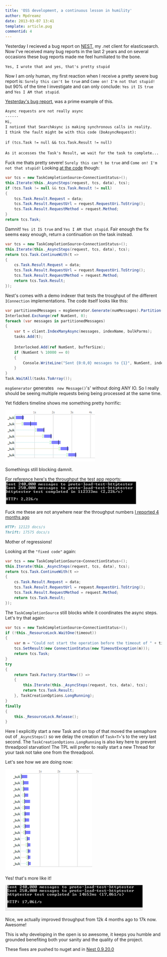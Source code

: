 ```yaml
---
title: 'OSS development, a continuous lesson in humility'
author: Mpdreamz
date: 2013-03-07 13:41
template: article.pug
commentid: 4
---
```


Yesterday I recieved a bug report on [NEST](https://github.com/Mpdreamz/NEST), my .net client for elasticsearch. Now I've received many bug reports in the last 2 years and on several occasions these bug reports made me feel humiliated to the bone.

`Yes, I wrote that and yes, that's pretty stupid` 

Now I am only human, my first reaction when I receive a pretty severe bug report is: `Surely this can't be true` and `Come on! I'm not that stupid!` but 90% of the time I investigate and can only conclude: `Yes it IS true` and `Yes I AM that stupid`.

[Yesterday's bug report](https://github.com/Mpdreamz/NEST/issues/189), was a prime example of this.

```markdown
Async requests are not really async
------
Hi,
I noticed that SearchAsync is making synchronous calls in reality.
I think the fault might be with this code (DoAsyncRequest):

if (tcs.Task != null && tcs.Task.Result != null)

As it accesses the Task's Result, we wait for the task to complete...
```

Fuck me thats pretty severe! `Surely this can't be true` and `Come on! I'm not that stupid!` Looking [at the code](https://github.com/Mpdreamz/NEST/blob/9aed4e2e90087d2ffb398dc18b68159190f951f3/src/Nest/Domain/Connection/Connection.cs#L156-L167) though:

```cs
var tcs = new TaskCompletionSource<ConnectionStatus>();
this.Iterate(this._AsyncSteps(request, tcs, data), tcs);
if (tcs.Task != null && tcs.Task.Result != null)
{
    tcs.Task.Result.Request = data;
    tcs.Task.Result.RequestUrl = request.RequestUri.ToString();
    tcs.Task.Result.RequestMethod = request.Method;
}
return tcs.Task;
```

Damnit! `Yes it IS true` and `Yes I AM that stupid`. Fair enough the fix seems easy enough, return a continuation on the task instead.

```cs
var tcs = new TaskCompletionSource<ConnectionStatus>();
this.Iterate(this._AsyncSteps(request, tcs, data), tcs);
return tcs.Task.ContinueWith(t =>
{
    cs.Task.Result.Request = data;
    tcs.Task.Result.RequestUrl = request.RequestUri.ToString();
    tcs.Task.Result.RequestMethod = request.Method;
    return tcs.Task.Result;
});
```

Nest's comes with a demo indexer that tests the troughput of the different `IConnection` implementations. The code itself looks like this:

```cs
var partitionedMessages = msgGenerator.Generate(numMessages).Partition(bufferSize);
Interlocked.Exchange(ref NumSent, 0);
foreach (var messages in partitionedMessages)
{
    var t = client.IndexManyAsync(messages, indexName, bulkParms);
    tasks.Add(t);

    Interlocked.Add(ref NumSent, bufferSize);
    if (NumSent % 10000 == 0)
    {
        Console.WriteLine("Sent {0:0,0} messages to {1}", NumSent, indexName);
    }
}
Task.WaitAll(tasks.ToArray());
```

`msgGenerator` generates ` new Message()`'s' without doing ANY IO. So I really should be seeing multiple requests being being processed at the same time.

Yet fiddlers timeline shows me something pretty horrific:

![fiddler timeline first run](fiddlertimelinefirstrun.PNG)

Somethings still blocking damnit.

For reference here's the throughput the test app reports:
![consoleoutputfirstrun](consoleoutputfirstrun.PNG)

Fuck me these are not anywhere near the throughput numbers [I reported 4 months ago](https://github.com/Mpdreamz/NEST/pull/112#issuecomment-10266029)

```markdown
HTTP: 12123 docs/s
Thrift: 17575 docs/s
```
Mother of regressions!

Looking at the `"fixed code"` again:

```cs
var tcs = new TaskCompletionSource<ConnectionStatus>();
this.Iterate(this._AsyncSteps(request, tcs, data), tcs);
return tcs.Task.ContinueWith(t =>
{
    cs.Task.Result.Request = data;
    tcs.Task.Result.RequestUrl = request.RequestUri.ToString();
    tcs.Task.Result.RequestMethod = request.Method;
    return tcs.Task.Result;
});
```

The `TaskCompletionSource` still blocks while it coordinates the async steps. Let's try that again:

```cs
var tcs = new TaskCompletionSource<ConnectionStatus>();
if (!this._ResourceLock.WaitOne(timeout))
{
    var m = "Could not start the operation before the timeout of " + timeout + "ms completed while waiting for the semaphore";
    tcs.SetResult(new ConnectionStatus(new TimeoutException(m)));
    return tcs.Task;
}
try
{
    return Task.Factory.StartNew(() =>
    {
        this.Iterate(this._AsyncSteps(request, tcs, data), tcs);
        return tcs.Task.Result;
    }, TaskCreationOptions.LongRunning);
}
finally
{
    this._ResourceLock.Release();
}
```

Here I explicitly start a new Task and on top of that moved the semaphore out of `_AsyncSteps()` so we delay the creation of `Task<T>`'s to the very last second. The `TaskCreationOptions.LongRunning` is also key here to prevent threadpool starvation! The TPL will prefer to really start a new Thread for your task not take one from the threadpool. 

Let's see how we are doing now:

![fiddler timeline second run](fiddlertimelinesecondrun.PNG)

Yes! that's more like it!

![consoleoutputsecondrun](consoleoutputsecondrun.PNG)

Nice, we actually improved throughput from 12k 4 months ago to 17k now. Awesome!

This is why developing in the open is so awesome, it keeps you humble and grounded benefiting both your sanity and the quality of the project.

These fixes are pushed to nuget and in [Nest 0.9.20.0](https://www.nuget.org/packages/Nest)










